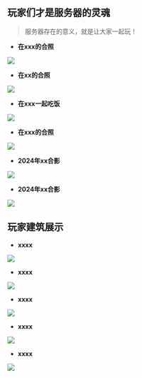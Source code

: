## 玩家们才是服务器的灵魂

> 服务器存在的意义，就是让大家一起玩！

+ **在xxx的合照**

![](pics/promote/pic1.png)

+ **在xx的合照**

![](pics/promote/pic2.png)

+ **在xxx一起吃饭**

![](pics/promote/pic3.png)

+ **在xxx的合照**

![](pics/promote/pic4.png)

+ **2024年xx合影**

![](pics/promote/midautumn_166520366.jpg)

+ **2024年xx合影**

![](pics/promote/new_year_023.png)

## 玩家建筑展示

+ **xxxx**

![](pics/promote/building1.png)

+ **xxxx**

![](pics/promote/building2.png)

+ **xxxx**

![](pics/promote/building3.png)

+ **xxxx**

![](pics/promote/building4.png)

+ **xxxx**

![](pics/promote/building5.png)
